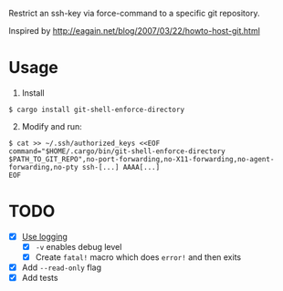 Restrict an ssh-key via force-command to a specific git repository.

Inspired by http://eagain.net/blog/2007/03/22/howto-host-git.html

# Usage

1. Install
```
$ cargo install git-shell-enforce-directory
```

2. Modify and run:
```
$ cat >> ~/.ssh/authorized_keys <<EOF
command="$HOME/.cargo/bin/git-shell-enforce-directory $PATH_TO_GIT_REPO",no-port-forwarding,no-X11-forwarding,no-agent-forwarding,no-pty ssh-[...] AAAA[...]
EOF
```

# TODO
* [X] [Use logging](https://rust-lang-nursery.github.io/rust-cookbook/logging.html)
  * [X] `-v` enables debug level
  * [X] Create `fatal!` macro which does `error!` and then exits
* [X] Add `--read-only` flag
* [X] Add tests
